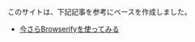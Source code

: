 

このサイトは、下記記事を参考にベースを作成しました。

 * [今さらBrowserifyを使ってみる](http://qiita.com/kazukitash/items/9cad31b7fa1d6dcca8b9)



